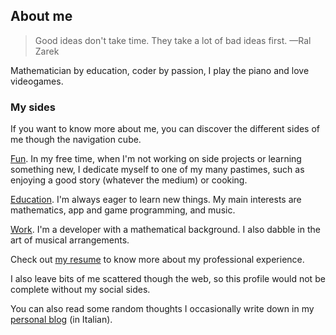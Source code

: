 ## About me

> Good ideas don't take time.
> They take a lot of bad ideas first.
> —Ral Zarek

Mathematician by education, coder by passion, I play the piano and love
videogames.

### My sides

If you want to know more about me, you can discover the different sides of
me though the navigation cube.

[Fun](/fun). In my free time, when I'm not working on side projects or learning
something new, I dedicate myself to one of my many pastimes, such as enjoying a
good story (whatever the medium) or cooking.

[Education](/education). I'm always eager to learn new things. My main interests
are mathematics, app and game programming, and music.

[Work](/work). I'm a developer with a mathematical background. I also
dabble in the art of musical arrangements.

Check out [my resume](/matteo_silvestro_resume.pdf) to know more about my professional
experience.

I also leave bits of me scattered though the web, so this profile would not be
complete without my social sides.

You can also read some random thoughts I occasionally write down in my
[personal blog][blog] (in Italian).

[blog]: https://msilvestro.tumblr.com
